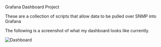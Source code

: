 Grafana Dashboard Project

These are a collection of scripts that allow data to be pulled over SNMP into Grafana

The following is a screenshot of what my dashboard looks like currently.

![Dashboard](http://gitlab.justin-tech.com/just_insane/Grafana-Dashboard/raw/master/dashboard.PNG)
